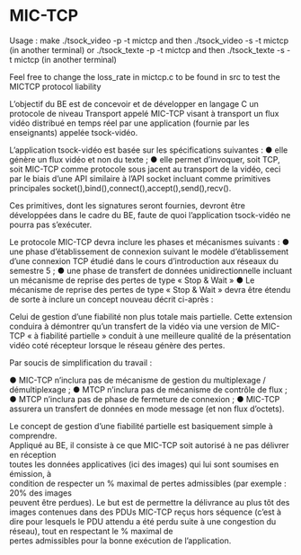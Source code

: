 # MIC-TCP

Usage : 
make
./tsock_video -p -t mictcp       and then ./tsock_video -s -t mictcp (in another terminal)
or 
./tsock_texte -p -t mictcp       and then ./tsock_texte -s -t mictcp (in another terminal)

Feel free to change the loss_rate in mictcp.c to be found in src to test the MICTCP protocol liability 

L’objectif du BE est de	 concevoir et	de développer	en langage C un	protocole	de niveau	Transport	appelé	MIC-TCP visant	à	transport	un	 flux	vidéo	distribué	en	temps	réel	par	une	application	(fournie	par	les	enseignants)	appelée	tsock-vidéo.

L’application	 tsock-vidéo est basée sur les spécifications suivantes : 
  ● elle génère un	flux	vidéo	et	non	du	texte	;
  ● elle permet d’invoquer,	soit TCP, soit MIC-TCP comme protocole sous jacent au	transport de la vidéo, ceci par le biais        d’une API similaire à l’API socket incluant	comme primitives principales socket(),bind(),connect(),accept(),send(),recv().
  
Ces	 primitives,	 dont	 les signatures seront	 fournies,	 devront	 être	 développées dans	 le	
cadre	du	BE,	faute	de	quoi	l’application	tsock-vidéo	ne	pourra	pas	s’exécuter.

Le protocole MIC-TCP devra inclure les phases	et mécanismes	suivants :
  ● une	phase	d’établissement	de	connexion suivant	le modèle d’établissement d’une connexion TCP étudié dans	le	cours	           d’introduction	aux	réseaux	du	semestre	5	;
  ● une	 phase de	transfert de données unidirectionnelle incluant	un mécanisme de	reprise	des	pertes de	type « Stop	&	Wait » 
  ● Le mécanisme	de	reprise	des	pertes	de	type	« Stop	&	Wait » devra	 être	 étendu	 de	 sorte	 à	 inclure	 un	 concept nouveau décrit	ci-après	 :
   
Celui	de gestion	d’une fiabilité non plus totale mais partielle. Cette extension conduira à démontrer qu’un transfert de la vidéo	via	une	version de MIC-TCP « à fiabilité partielle » conduit à une meilleure qualité de la présentation vidéo coté récepteur lorsque le	réseau génère des pertes.

Par	soucis	de	simplification	du	travail :

  ● MIC-TCP	n’inclura pas	de	mécanisme	de	gestion	du	multiplexage	/	démultiplexage	;
  ● MTCP	n’inclura pas	de	mécanisme	de	contrôle	de	flux	;
  ● MTCP	n’inclura pas	de	phase	de	fermeture	de	connexion	;
  ● MIC-TCP	assurera	un	transfert	de	données	en	mode	message	(et	non	flux	d’octets).
  
Le	 concept	 de	 gestion	 d’une	 fiabilité	 partielle est	 basiquement	 simple	 à	 comprendre.	
Appliqué	 au	 BE,	 il	 consiste	 à	 ce	 que	MIC-TCP	 soit	 autorisé	 à	 ne	 pas	 délivrer	 en	 réception	
toutes	 les	 données	 applicatives	 (ici	 des	 images)	 qui	 lui	 sont	 soumises	 en	 émission,	 à	
condition	de	respecter	un	%	maximal	de	pertes	admissibles	(par	exemple	:	20%	des	images	
peuvent	 être	 perdues).	 Le	 but	 est	 de	 permettre	 la	 délivrance	 au	 plus	 tôt	 des	 images	
contenues	dans	des	PDUs	MIC-TCP	 reçus	hors	 séquence	 (c’est	à	dire pour	lesquels	le	PDU	
attendu	a	été	perdu	suite	à	une	congestion	du	réseau),	tout	en	respectant	le	%	maximal	de	
pertes	admissibles	pour	la	bonne	exécution de	l’application.
